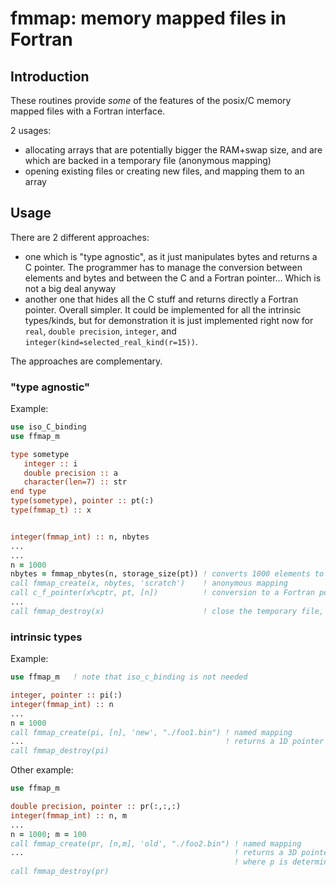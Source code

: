 # fmmap: memory mapped files in Fortran

## Introduction

These routines provide *some* of the features of the posix/C memory mapped files with a Fortran interface.

2 usages:
- allocating arrays that are potentially bigger the RAM+swap size, and are which are backed in a temporary file (anonymous mapping)
- opening existing files or creating new files, and mapping them to an array

## Usage

There are 2 different approaches:
- one which is "type agnostic", as it just manipulates bytes and returns a C pointer. The programmer has to manage the conversion between elements and bytes and between the C and a Fortran pointer... Which is not a big deal anyway
- another one that hides all the C stuff and returns directly a Fortran pointer. Overall simpler. It could be implemented for all the intrinsic types/kinds, but for demonstration it is just implemented right now for `real`, `double precision`, `integer`, and `integer(kind=selected_real_kind(r=15))`.

The approaches are complementary.

### "type agnostic"

Example:
```fortran
use iso_C_binding
use ffmap_m

type sometype
   integer :: i
   double precision :: a
   character(len=7) :: str
end type
type(sometype), pointer :: pt(:)
type(fmmap_t) :: x 


integer(fmmap_int) :: n, nbytes
...
...
n = 1000
nbytes = fmmap_nbytes(n, storage_size(pt)) ! converts 1000 elements to a number of bytes
call fmmap_create(x, nbytes, 'scratch')    ! anonymous mapping
call c_f_pointer(x%cptr, pt, [n])          ! conversion to a Fortran pointer
...
call fmmap_destroy(x)                      ! close the temporary file, etc...
```

### intrinsic types

Example:
```fortran
use ffmap_m   ! note that iso_c_binding is not needed

integer, pointer :: pi(:)
integer(fmmap_int) :: n
...
n = 1000
call fmmap_create(pi, [n], 'new', "./foo1.bin") ! named mapping
...                                             ! returns a 1D pointer of size n
call fmmap_destroy(pi)
```

Other example:
```fortran
use ffmap_m

double precision, pointer :: pr(:,:,:)
integer(fmmap_int) :: n, m
...
n = 1000; m = 100
call fmmap_create(pr, [n,m], 'old', "./foo2.bin") ! named mapping
...                                               ! returns a 3D pointer of size n*m*p
                                                  ! where p is determined by the file size
call fmmap_destroy(pr)
```

